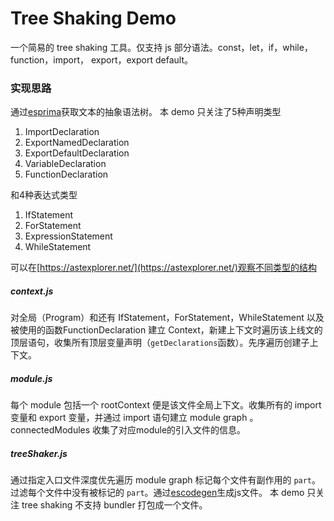 # Tree Shaking Demo
一个简易的 tree shaking 工具。仅支持 js 部分语法。const，let，if，while，function，import， export，export default。
### 实现思路
通过[esprima](https://github.com/jquery/esprima)获取文本的抽象语法树。
本 demo 只关注了5种声明类型
1. ImportDeclaration
2. ExportNamedDeclaration
3. ExportDefaultDeclaration
4. VariableDeclaration
5. FunctionDeclaration

和4种表达式类型
1. IfStatement
2. ForStatement
3. ExpressionStatement
4. WhileStatement

可以在[https://astexplorer.net/](https://astexplorer.net/)观察不同类型的结构

##### context.js
对全局（Program）和还有 IfStatement，ForStatement，WhileStatement 以及被使用的函数FunctionDeclaration 建立 Context，新建上下文时遍历该上线文的顶层语句，收集所有顶层变量声明（`getDeclarations`函数）。先序遍历创建子上下文。
##### module.js
每个 module 包括一个 rootContext 便是该文件全局上下文。收集所有的 import 变量和 export 变量，并通过 import 语句建立 module graph 。connectedModules 收集了对应module的引入文件的信息。
##### treeShaker.js
通过指定入口文件深度优先遍历 module graph 标记每个文件有副作用的  `part`。过滤每个文件中没有被标记的 `part`。通过[escodegen](https://github.com/estools/escodegen)生成js文件。
本 demo 只关注 tree shaking 不支持 bundler 打包成一个文件。